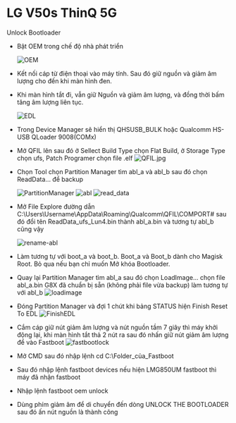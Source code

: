 # LG V50s ThinQ 5G
Unlock Bootloader
- Bật OEM trong chế độ nhà phát triển

  ![OEM](images/EnableOEMUnlock.png)
- Kết nối cáp từ điện thoại vào máy tính. Sau đó giữ nguồn và giảm âm lượng cho đến khi màn hình đen.
- Khi màn hình tắt đi, vẫn giữ Nguồn và giảm âm lượng, và đồng thời bấm tăng âm lượng liên tục.

  ![EDL](images/edl.gif)
- Trong Device Manager sẽ hiển thị QHSUSB_BULK hoặc Qualcomm HS-USB QLoader 9008(COMx) 

- Mở QFIL lên sau đó ở Sellect Build Type chọn Flat Build, ở Storage Type chọn ufs, Patch Programer chọn file .elf
  ![QFIL.jpg](images/QFIL.jpg)
- Chọn Tool chọn Partition Manager tìm abl_a và abl_b sau đó chọn ReadData... để backup

  ![PartitionManager](images/PartitionManager.png)
  ![abl](images/abl.png)
  ![read_data](images/read_data.png)
- Mở File Explore đường dẫn C:\Users\Username\AppData\Roaming\Qualcomm\QFIL\COMPORT# sau đó đổi tên ReadData_ufs_Lun4.bin thành abl_a.bin và tương tự abl_b cũng vậy

  ![rename-abl](images/rename-abl.png)
- Làm tương tự với boot_a và boot_b. Boot_a và Boot_b dành cho Magisk Root. Bỏ qua nếu bạn chỉ muốn Mở khóa Bootloader.
- Quay lại Partition Manager tìm abl_a sau đó chọn LoadImage... chọn file abl_a.bin G8X đã chuẩn bị sẵn (không phải file vừa backup) làm tương tự với abl_b
  ![loadimage](images/loadimage.png)
- Đóng Partition Manager và đợi 1 chút khi bảng STATUS hiện Finish Reset To EDL
  ![FinishEDL](images/FinishEDL.png)
- Cắm cáp giữ nút giảm âm lượng và nút nguồn tầm 7 giây thì máy khởi động lại, khi màn hình tắt thả 2 nút ra sau đó nhấn giữ nút giảm âm lượng để vào Fastboot
  ![fastbootlock](images/fastbootlock.png)
- Mở CMD sau đó nhập lệnh cd C:\Folder_của_Fastboot
- Sau đó nhập lệnh fastboot devices nếu hiện LMG850UM fastboot thì máy đã nhận fastboot
- Nhập lệnh fastboot oem unlock
- Dùng phím giảm âm để di chuyển đến dòng UNLOCK THE BOOTLOADER sau đó ấn nút nguồn là thành công
